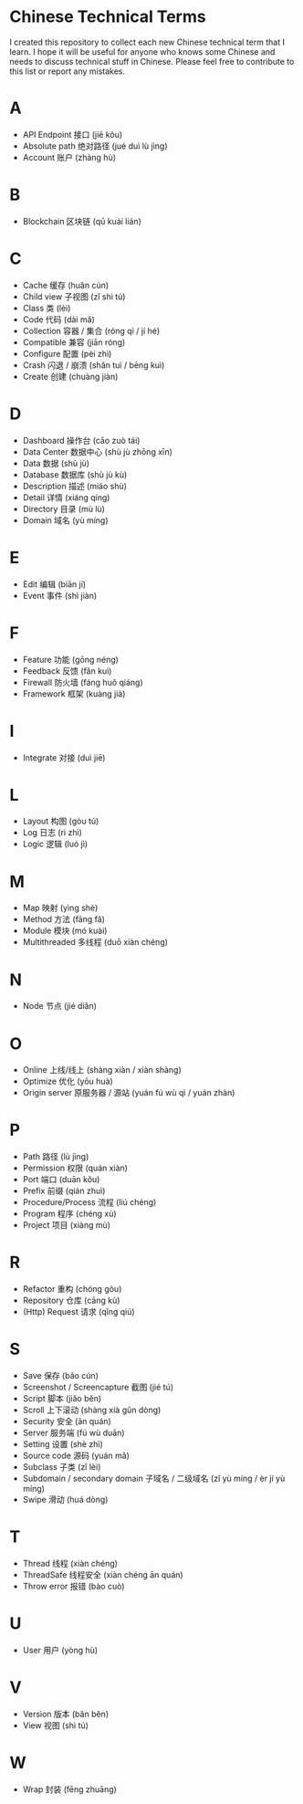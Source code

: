 # Chinese Technical Terms
I created this repository to collect each new Chinese technical term that I learn. I hope it will be useful for anyone who knows some Chinese and needs to discuss technical stuff in Chinese. Please feel free to contribute to this list or report any mistakes.  

# A

- API Endpoint 接口 (jiē kǒu) 
- Absolute path 绝对路径 (jué duì  lù jìng)
- Account 账户 (zhàng hù)

# B

- Blockchain 区块链 (qū kuài lián) 

# C

- Cache 缓存 (huǎn cún)
- Child view 子视图 (zǐ  shì tú)
- Class 类 (lèi)
- Code 代码 (dài mǎ)
- Collection 容器 / 集合 (róng qì / jí hé)
- Compatible 兼容 (jiān róng)
- Configure 配置 (pèi zhì)
- Crash 闪退 / 崩溃 (shǎn tuì / bēng kuì)
- Create 创建 (chuàng jiàn)

# D

- Dashboard 操作台 (cāo zuò tái)
- Data Center 数据中心 (shù jù  zhōng xīn)
- Data 数据 (shù jù)
- Database 数据库 (shù jù kù)
- Description 描述 (miáo shù)
- Detail 详情 (xiáng qíng)
- Directory 目录 (mù lù)
- Domain 域名 (yù míng) 

# E

- Edit 编辑 (biān jí)
- Event 事件 (shì jiàn)

# F

- Feature 功能 (gōng néng)
- Feedback 反馈 (fǎn kuì) 
- Firewall 防火墙 (fáng huǒ qiáng)
- Framework 框架 (kuàng jià)

# I

- Integrate 对接 (duì jiē)

# L

- Layout 构图 (gòu tú)
- Log 日志 (rì zhì)
- Logic 逻辑 (luó jì) 

# M

- Map 映射 (yìng shè)
- Method 方法 (fāng fǎ)
- Module 模块 (mó kuài)
- Multithreaded 多线程 (duō xiàn chéng) 

# N

- Node 节点 (jié diǎn)

# O

- Online 上线/线上 (shàng xiàn / xiàn shàng)
- Optimize 优化 (yōu huà)
- Origin server 原服务器 / 源站 (yuán fú wù qì / yuán zhàn)

# P

- Path 路径 (lù jìng)
- Permission 权限 (quán xiàn)
- Port 端口 (duān kǒu)
- Prefix 前缀 (qián zhuì)
- Procedure/Process 流程 (liú chéng)
- Program 程序 (chéng xù)
- Project 项目 (xiàng mù) 

# R

- Refactor 重构 (chóng gòu)
- Repository 仓库 (cāng kù)
- (Http) Request 请求 (qǐng qiú)

# S

- Save 保存 (bǎo cún)
- Screenshot / Screencapture 截图 (jié tú) 
- Script 脚本 (jiǎo běn)
- Scroll 上下滚动 (shàng xià  gǔn dòng)
- Security 安全 (ān quán)
- Server 服务端 (fú wù duān)
- Setting 设置 (shè zhì)
- Source code 源码 (yuán mǎ)
- Subclass 子类 (zǐ lèi)
- Subdomain / secondary domain 子域名 / 二级域名 (zǐ  yù míng / èr jí  yù míng)
- Swipe 滑动 (huá dòng)
   
# T

- Thread 线程 (xiàn chéng)
- ThreadSafe 线程安全 (xiàn chéng  ān quán)
- Throw error 报错 (bào cuò)
 
# U

- User 用户 (yòng hù)

# V

- Version 版本 (bǎn běn)
- View 视图 (shì tú)

# W

- Wrap 封装 (fēng zhuāng)
